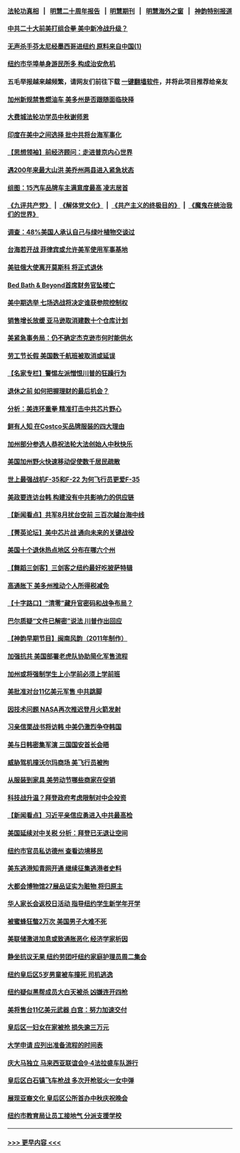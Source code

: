#### [法轮功真相](https://github.com/gfw-breaker/truth/blob/master/README.md?t=0) &nbsp;&nbsp;|&nbsp;&nbsp; [明慧二十周年报告](https://github.com/gfw-breaker/mh-reports/blob/master/README.md?t=0) &nbsp;&nbsp;|&nbsp;&nbsp;[明慧期刊](https://github.com/gfw-breaker/mh-qikan) &nbsp;&nbsp;|&nbsp;&nbsp; [明慧海外之窗](https://github.com/gfw-breaker/mh-news/blob/master/README.md?t=0) &nbsp;&nbsp;|&nbsp;&nbsp; [神韵特别报道](https://github.com/gfw-breaker/mh-news/blob/master/shenyun.md?t=0)
#### [中共二十大前美打组合拳 美中新冷战升级？](../pages/nsc412/n13817586.md?t=09052001) 
#### [无声杀手芬太尼经墨西哥进纽约 原料来自中国(1)](../pages/nsc412/n13817497.md?t=09052001) 
#### [纽约市华埠单身游民所多 构成治安危机](../pages/nsc412/n13817512.md?t=09052001) 
#### 五毛举报越来越频繁，请网友们前往下载 [一键翻墙软件](https://github.com/gfw-breaker/ssr-accounts)，并将此项目推荐给亲友
#### [加州新规禁售燃油车 美多州是否跟随面临抉择](../pages/nsc412/n13817368.md?t=09052001) 
#### [大费城法轮功学员中秋谢师恩](../pages/nsc412/n13817451.md?t=09052001) 
#### [印度在美中之间选择 批中共将台海军事化](../pages/nsc412/n13817426.md?t=09052001) 
#### [【思想领袖】前经济顾问：走进普京内心世界](../pages/nsc412/n13799758.md?t=09052001) 
#### [遇200年来最大山洪 美乔州两县进入紧急状态](../pages/nsc412/n13817339.md?t=09052001) 
#### [组图：15汽车品牌车主满意度最高 凌志居首](../pages/nsc412/n13812566.md?t=09052001) 
#### [《九评共产党》](https://github.com/begood0513/9ping.md/blob/master/README.md) &nbsp;|&nbsp; [《解体党文化》](../../../../jtdwh.md/blob/master/README.md)  &nbsp;|&nbsp; [《共产主义的终极目的》](../../../../gczydzjmd.md/blob/master/README.md) &nbsp;|&nbsp; [《魔鬼在统治我们的世界》](../../../../mgztzwmdsj.md/blob/master/README.md) 
#### [调查：48%美国人承认自己与绿叶植物交谈过](../pages/nsc412/n13817352.md?t=09052001) 
#### [台海若开战 菲律宾或允许美军使用军事基地](../pages/nsc412/n13817337.md?t=09052001) 
#### [美驻俄大使离开莫斯科 将正式退休](../pages/nsc412/n13817314.md?t=09052001) 
#### [Bed Bath & Beyond首席财务官坠楼亡](../pages/nsc412/n13817336.md?t=09052001) 
#### [美中期选举 七场选战将决定谁获参院控制权](../pages/nsc412/n13817262.md?t=09052001) 
#### [销售增长放缓 亚马逊取消建数十个仓库计划](../pages/nsc412/n13817312.md?t=09052001) 
#### [美紧急事务局：仍不确定杰克逊市何时能供水](../pages/nsc412/n13817281.md?t=09052001) 
#### [劳工节长假 美国数千航班被取消或延误](../pages/nsc412/n13817298.md?t=09052001) 
#### [【名家专栏】警惕左派憎恨川普的狂躁行为](../pages/nsc412/n13817217.md?t=09052001) 
#### [退休之前 如何把握理财的最后机会？](../pages/nsc412/n13816994.md?t=09052001) 
#### [分析：美连环重拳 精准打击中共芯片野心](../pages/nsc412/n13817007.md?t=09052001) 
#### [鲜有人知 在Costco买品牌服装的四大理由](../pages/nsc412/n13810339.md?t=09052001) 
#### [加州部分参选人恭祝法轮大法创始人中秋快乐](../pages/nsc412/n13817118.md?t=09052001) 
#### [美国加州野火快速移动促使数千居民疏散](../pages/nsc412/n13817025.md?t=09052001) 
#### [世上最强战机F-35和F-22 为何飞行员更爱F-35](../pages/nsc412/n13814896.md?t=09052001) 
#### [美政要连访台韩 构建没有中共影响力的供应链](../pages/nsc412/n13817079.md?t=09052001) 
#### [【新闻看点】共军8月扰台空前 三百次越台海中线](../pages/nsc412/n13817009.md?t=09052001) 
#### [【菁英论坛】美中芯片战 通向未来的关键战役](../pages/nsc412/n13817010.md?t=09052001) 
#### [美国十个退休热点地区 分布在哪六个州](../pages/nsc412/n13814248.md?t=09052001) 
#### [【舞蹈三剑客】三剑客之纽约最好吃披萨特辑](../pages/nsc412/n13816976.md?t=09052001) 
#### [高通胀下 美多州推动个人所得税减免](../pages/nsc412/n13816966.md?t=09052001) 
#### [【十字路口】“清零”藏升官密码和战争布局？](../pages/nsc412/n13816853.md?t=09052001) 
#### [巴尔质疑“文件已解密”说法 川普作出回应](../pages/nsc412/n13816988.md?t=09052001) 
#### [【神韵早期节目】闽南风韵（2011年制作）](../pages/nsc412/n13816968.md?t=09052001) 
#### [加强抗共 美国部署老虎队协助简化军售流程](../pages/nsc412/n13816978.md?t=09052001) 
#### [加州或将强制学生上小学前必须上学前班](../pages/nsc412/n13816674.md?t=09052001) 
#### [美批准对台11亿美元军售 中共跳脚](../pages/nsc412/n13816926.md?t=09052001) 
#### [因技术问题 NASA再次推迟登月火箭发射](../pages/nsc412/n13816914.md?t=09052001) 
#### [习亲信栗战书将访韩 中美仍激烈争夺韩国](../pages/nsc412/n13816954.md?t=09052001) 
#### [美与日韩密集军演 三国国安首长会晤](../pages/nsc412/n13816922.md?t=09052001) 
#### [威胁驾机撞沃尔玛商场 美飞行员被拘](../pages/nsc412/n13816910.md?t=09052001) 
#### [从服装到家具 美劳动节哪些商家在促销](../pages/nsc412/n13816472.md?t=09052001) 
#### [科技战升温？拜登政府考虑限制对中企投资](../pages/nsc412/n13816661.md?t=09052001) 
#### [【新闻看点】习近平亲信应勇进入中共最高检](../pages/nsc412/n13816481.md?t=09052001) 
#### [美国延续对中关税 分析：拜登已无退让空间](../pages/nsc412/n13816637.md?t=09052001) 
#### [纽约市官员私访德州 查看边境移民](../pages/nsc412/n13816619.md?t=09052001) 
#### [美东逃港知青网开通 继续征集逃港者史料](../pages/nsc412/n13816621.md?t=09052001) 
#### [大都会博物馆27展品证实为赃物 将归原主](../pages/nsc412/n13816617.md?t=09052001) 
#### [华人家长会返校日活动 指导纽约学生新学年开学](../pages/nsc412/n13816642.md?t=09052001) 
#### [被蜜蜂狂螫2万次 美国男子大难不死](../pages/nsc412/n13816578.md?t=09052001) 
#### [美联储激进加息或致通胀恶化 经济学家析因](../pages/nsc412/n13816494.md?t=09052001) 
#### [静坐抗议无果 纽约劳团吁纽约家庭护理员周二集会](../pages/nsc412/n13816589.md?t=09052001) 
#### [纽约皇后区5岁男童被车撞死 司机逃逸](../pages/nsc412/n13816593.md?t=09052001) 
#### [纽约疑似黑帮成员大白天被杀 凶嫌连开四枪](../pages/nsc412/n13816594.md?t=09052001) 
#### [美将售台11亿美元武器 白宫：努力加速交付](../pages/nsc412/n13816609.md?t=09052001) 
#### [皇后区一妇女在家被抢 损失逾三万元](../pages/nsc412/n13816596.md?t=09052001) 
#### [大学申请 应列出准备流程的时间表](../pages/nsc412/n13816615.md?t=09052001) 
#### [庆大马独立 马来西亚联谊会9‧4法拉盛车队游行](../pages/nsc412/n13816613.md?t=09052001) 
#### [皇后区白石镇飞车枪战 多次开枪驳火一女中弹](../pages/nsc412/n13816599.md?t=09052001) 
#### [展现亚裔文化 皇后区公所首办中秋庆祝晚会](../pages/nsc412/n13816623.md?t=09052001) 
#### [纽约市教育局让员工接地气 分派支援学校](../pages/nsc412/n13816628.md?t=09052001) 

----
#### [ >>> 更早内容 <<< ](../indexes/nsc412-earlier.md)
